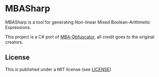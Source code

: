 # MBASharp

MBASharp is a tool for generating Non-linear Mixed Boolean-Arithmetic Expressions.

This project is a C# port of [MBA-Obfuscator](https://github.com/nhpcc502/MBA-Obfuscator), all credit goes to the original creators.

## License

This is published under a MIT license (see [LICENSE](https://github.com/lasagnaoasis/MBASharp/blob/master/LICENSE))